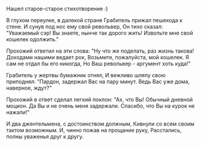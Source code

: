   Нашел старое-старое стихотворение :)

В глухом переулке, в далекой стране
Грабитель прижал пешехода к стене.
И сунув под нос ему свой револьвер,
Он тихо сказал: "Уважаемый сэр!
Вы знаете, нынче так дорого жить!
Извольте мне свой кошелек одолжить."

Прохожий ответил на эти слова:
"Ну что же поделать, раз жизнь такова!
Доходами нашими ведает рок,
Возьмите, пожалуйста, мой кошелек.
Я сам не отдал бы его никогда,
Но Ваш револьвер - аргумент хоть куда!"

Грабитель у жертвы бумажник отнял,
И вежливо шляпу свою приподнял:
"Пардон, задержал Вас на пару минут.
Ведь Вас уже дома, наверное, ждут?"

Прохожий в ответ сделал легкий поклон:
"Ах, что Вы! Обычный дневной моцион.
Да Вы и не очень меня задержали.
Спасибо, что Вы на курок не нажали!"

И два джентельмена, с достоинством должным,
Кивнули со всем своим тактом возможным.
И, чинно пожав на прощание руку,
Расстались, полны уваженья друг к другу.    